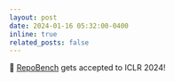 ```yaml
---
layout: post
date: 2024-01-16 05:32:00-0400
inline: true
related_posts: false
---
```


🎉 [RepoBench](https://arxiv.org/abs/2306.03091) gets accepted to ICLR 2024!